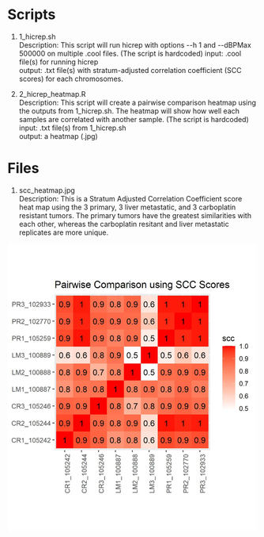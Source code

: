 # Scripts

1. 1_hicrep.sh    
  Description: This script will run hicrep with options --h 1 and --dBPMax 500000 on multiple .cool files. (The script is hardcoded)
  input: .cool file(s) for running hicrep  
  output: .txt file(s) with stratum-adjusted correlation coefficient (SCC scores) for each chromosomes.  
  
2. 2_hicrep_heatmap.R  
  Description: This script will create a pairwise comparison heatmap using the outputs from 1_hicrep.sh. The heatmap will show how well each samples are correlated with another sample. (The script is hardcoded)
  input: .txt file(s) from 1_hicrep.sh  
  output: a heatmap (.jpg)

# Files

1. scc_heatmap.jpg        
  Description: This is a Stratum Adjusted Correlation Coefficient score heat map using the 3 primary, 3 liver metastatic, and 3 carboplatin resistant tumors. The primary tumors have the greatest similarities with each other, whereas the carboplatin resitant and liver metastatic replicates are more unique. 

  ![heatmap](./scc_heatmap.jpg) 

